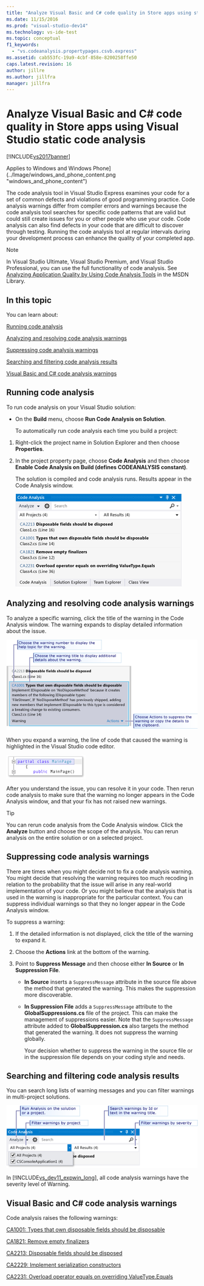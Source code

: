 ```yaml
---
title: "Analyze Visual Basic and C# code quality in Store apps using static code analysis"
ms.date: 11/15/2016
ms.prod: "visual-studio-dev14"
ms.technology: vs-ide-test
ms.topic: conceptual
f1_keywords:
  - "vs.codeanalysis.propertypages.csvb.express"
ms.assetid: cab553fc-19a9-4cbf-858e-8200258ffe50
caps.latest.revision: 16
author: jillre
ms.author: jillfra
manager: jillfra
---
```

# Analyze Visual Basic and C# code quality in Store apps using Visual Studio static code analysis

[!INCLUDE[vs2017banner](../includes/vs2017banner.md)]

Applies to Windows and Windows Phone](../Image/windows_and_phone_content.png "windows_and_phone_content")

 The code analysis tool in  Visual Studio Express examines your code for a set of common defects and violations of good programming practice. Code analysis warnings differ from compiler errors and warnings because the code analysis tool searches for specific code patterns that are valid but could still create issues for you or other people who use your code. Code analysis can also find defects in your code that are difficult to discover through testing. Running the code analysis tool at regular intervals during your development process can enhance the quality of your completed app.

> [!NOTE]
> In Visual Studio Ultimate, Visual Studio Premium, and Visual Studio Professional, you can use the full functionality of code analysis. See [Analyzing Application Quality by Using Code Analysis Tools](https://msdn.microsoft.com/library/dd264897.aspx) in the MSDN Library.

## In this topic
 You can learn about:

 [Running code analysis](../test/analyze-visual-basic-and-csharp-code-quality-in-store-apps-using-visual-studio-static-code-analysis.md#BKMK_Run)

 [Analyzing and resolving code analysis warnings](../test/analyze-visual-basic-and-csharp-code-quality-in-store-apps-using-visual-studio-static-code-analysis.md#BKMK_Analyze)

 [Suppressing code analysis warnings](../test/analyze-visual-basic-and-csharp-code-quality-in-store-apps-using-visual-studio-static-code-analysis.md#BKMK_Suppress)

 [Searching and filtering code analysis results](../test/analyze-visual-basic-and-csharp-code-quality-in-store-apps-using-visual-studio-static-code-analysis.md#BKMK_Search)

 [Visual Basic and C# code analysis warnings](../test/analyze-visual-basic-and-csharp-code-quality-in-store-apps-using-visual-studio-static-code-analysis.md#BKMK_Warnings)

## <a name="BKMK_Run"></a> Running code analysis
 To run code analysis on your Visual Studio solution:

- On the **Build** menu, choose **Run Code Analysis on Solution**.

  To automatically run code analysis each time you build a project:

1. Right-click the project name in Solution Explorer and then choose **Properties**.

2. In the project property page, choose **Code Analysis** and then choose **Enable Code Analysis on Build (defines CODEANALYSIS constant)**.

   The solution is compiled and code analysis runs. Results appear in the Code Analysis window.

   ![Code Analysis window](../test/media/ca-managed-collapsed.png "CA_Managed_Collapsed")

## <a name="BKMK_Analyze"></a> Analyzing and resolving code analysis warnings
 To analyze a specific warning, click the title of the warning in the Code Analysis window. The warning expands to display detailed information about the issue.

 ![Expanded code analysis warning](../test/media/ca-managed-callouts.png "CA_Managed_Callouts")

 When you expand a warning, the line of code that caused the warning is highlighted in the Visual Studio code editor.

 ![Code analysis text highlighting](../test/media/ca-managed-sourceline.png "CA_Managed_SourceLine")

 After you understand the issue, you can resolve it in your code. Then rerun code analysis to make sure that the warning no longer appears in the Code Analysis window, and that your fix has not raised new warnings.

> [!TIP]
> You can rerun code analysis from the Code Analysis window. Click the **Analyze** button and choose the scope of the analysis. You can rerun analysis on the entire solution or on a selected project.

## <a name="BKMK_Suppress"></a> Suppressing code analysis warnings
 There are times when you might decide not to fix a code analysis warning. You might decide that resolving the warning requires too much recoding in relation to the probability that the issue will arise in any real-world implementation of your code. Or you might believe that the analysis that is used in the warning is inappropriate for the particular context. You can suppress individual warnings so that they no longer appear in the Code Analysis window.

 To suppress a warning:

1. If the detailed information is not displayed, click the title of the warning to expand it.

2. Choose the **Actions** link at the bottom of the warning.

3. Point to **Suppress Message** and then choose either **In Source** or **In Suppression File**.

   - **In Source** inserts a `SuppressMessage` attribute in the source file above the method that generated the warning. This makes the suppression more discoverable.

   - **In Suppression File** adds a `SuppressMessage` attribute to the **GlobalSuppressions.cs** file of the project. This can make the management of suppressions easier. Note that the `SuppressMessage` attribute added to **GlobalSuppression.cs** also targets the method that generated the warning. It does not suppress the warning globally.

     Your decision whether to suppress the warning in the source file or in the suppression file depends on your coding style and needs.

## <a name="BKMK_Search"></a> Searching and filtering code analysis results
 You can search long lists of warning messages and you can filter warnings in multi-project solutions.

 ![Search and filter the code analysis window](../test/media/ca-searchfilter.png "CA_SearchFilter")

 In [!INCLUDE[vs_dev11_expwin_long](../includes/vs-dev11-expwin-long-md.md)], all code analysis warnings have the severity level of Warning.

## <a name="BKMK_Warnings"></a> Visual Basic and C# code analysis warnings
 Code analysis raises the following warnings:

 [CA1001: Types that own disposable fields should be disposable](https://msdn.microsoft.com/library/ms182172.aspx)

 [CA1821: Remove empty finalizers](https://msdn.microsoft.com/library/bb264476.aspx)

 [CA2213: Disposable fields should be disposed](https://msdn.microsoft.com/library/ms182328.aspx)

 [CA2229: Implement serialization constructors](https://msdn.microsoft.com/library/ms182343.aspx)

 [CA2231: Overload operator equals on overriding ValueType.Equals](https://msdn.microsoft.com/library/ms182359.aspx)
